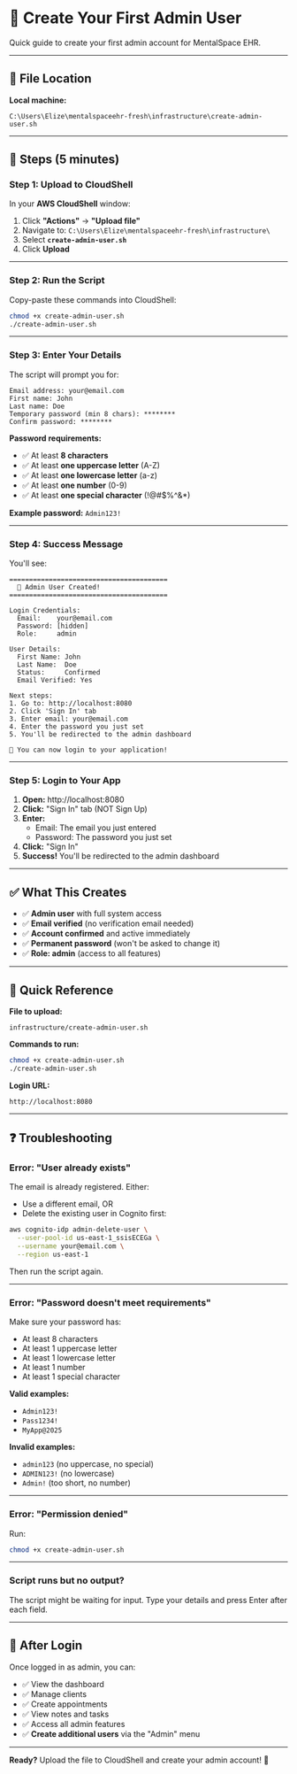 # 🔐 Create Your First Admin User

Quick guide to create your first admin account for MentalSpace EHR.

---

## 📁 File Location

**Local machine:**
```
C:\Users\Elize\mentalspaceehr-fresh\infrastructure\create-admin-user.sh
```

---

## 🚀 Steps (5 minutes)

### Step 1: Upload to CloudShell

In your **AWS CloudShell** window:
1. Click **"Actions"** → **"Upload file"**
2. Navigate to: `C:\Users\Elize\mentalspaceehr-fresh\infrastructure\`
3. Select **`create-admin-user.sh`**
4. Click **Upload**

---

### Step 2: Run the Script

Copy-paste these commands into CloudShell:

```bash
chmod +x create-admin-user.sh
./create-admin-user.sh
```

---

### Step 3: Enter Your Details

The script will prompt you for:

```
Email address: your@email.com
First name: John
Last name: Doe
Temporary password (min 8 chars): ********
Confirm password: ********
```

**Password requirements:**
- ✅ At least **8 characters**
- ✅ At least **one uppercase letter** (A-Z)
- ✅ At least **one lowercase letter** (a-z)
- ✅ At least **one number** (0-9)
- ✅ At least **one special character** (!@#$%^&*)

**Example password:** `Admin123!`

---

### Step 4: Success Message

You'll see:

```
========================================
  🎉 Admin User Created!
========================================

Login Credentials:
  Email:    your@email.com
  Password: [hidden]
  Role:     admin

User Details:
  First Name: John
  Last Name:  Doe
  Status:     Confirmed
  Email Verified: Yes

Next steps:
1. Go to: http://localhost:8080
2. Click 'Sign In' tab
3. Enter email: your@email.com
4. Enter the password you just set
5. You'll be redirected to the admin dashboard

🎊 You can now login to your application!
```

---

### Step 5: Login to Your App

1. **Open:** http://localhost:8080
2. **Click:** "Sign In" tab (NOT Sign Up)
3. **Enter:**
   - Email: The email you just entered
   - Password: The password you just set
4. **Click:** "Sign In"
5. **Success!** You'll be redirected to the admin dashboard

---

## ✅ What This Creates

- ✅ **Admin user** with full system access
- ✅ **Email verified** (no verification email needed)
- ✅ **Account confirmed** and active immediately
- ✅ **Permanent password** (won't be asked to change it)
- ✅ **Role: admin** (access to all features)

---

## 🎯 Quick Reference

**File to upload:**
```
infrastructure/create-admin-user.sh
```

**Commands to run:**
```bash
chmod +x create-admin-user.sh
./create-admin-user.sh
```

**Login URL:**
```
http://localhost:8080
```

---

## ❓ Troubleshooting

### Error: "User already exists"

The email is already registered. Either:
- Use a different email, OR
- Delete the existing user in Cognito first:

```bash
aws cognito-idp admin-delete-user \
  --user-pool-id us-east-1_ssisECEGa \
  --username your@email.com \
  --region us-east-1
```

Then run the script again.

---

### Error: "Password doesn't meet requirements"

Make sure your password has:
- At least 8 characters
- At least 1 uppercase letter
- At least 1 lowercase letter
- At least 1 number
- At least 1 special character

**Valid examples:**
- `Admin123!`
- `Pass1234!`
- `MyApp@2025`

**Invalid examples:**
- `admin123` (no uppercase, no special)
- `ADMIN123!` (no lowercase)
- `Admin!` (too short, no number)

---

### Error: "Permission denied"

Run:
```bash
chmod +x create-admin-user.sh
```

---

### Script runs but no output?

The script might be waiting for input. Type your details and press Enter after each field.

---

## 🎊 After Login

Once logged in as admin, you can:
- ✅ View the dashboard
- ✅ Manage clients
- ✅ Create appointments
- ✅ View notes and tasks
- ✅ Access all admin features
- ✅ **Create additional users** via the "Admin" menu

---

**Ready?** Upload the file to CloudShell and create your admin account! 🚀
